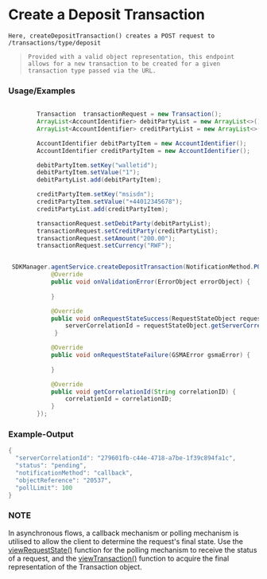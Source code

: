 # Create a Deposit Transaction

`Here, createDepositTransaction() creates a POST request to /transactions/type/deposit`

> `Provided with a valid object representation, this endpoint allows for a new transaction to be created for a given transaction type passed via the URL.`
### Usage/Examples

```java

        Transaction  transactionRequest = new Transaction();
        ArrayList<AccountIdentifier> debitPartyList = new ArrayList<>();
        ArrayList<AccountIdentifier> creditPartyList = new ArrayList<>();

        AccountIdentifier debitPartyItem = new AccountIdentifier();
        AccountIdentifier creditPartyItem = new AccountIdentifier();

        debitPartyItem.setKey("walletid");
        debitPartyItem.setValue("1");
        debitPartyList.add(debitPartyItem);

        creditPartyItem.setKey("msisdn");
        creditPartyItem.setValue("+44012345678");
        creditPartyList.add(creditPartyItem);

        transactionRequest.setDebitParty(debitPartyList);
        transactionRequest.setCreditParty(creditPartyList);
        transactionRequest.setAmount("200.00");
        transactionRequest.setCurrency("RWF");

```

```java

 SDKManager.agentService.createDepositTransaction(NotificationMethod.POLLING, "", transactionRequest, new RequestStateInterface() {
            @Override
            public void onValidationError(ErrorObject errorObject) {
             
            }

            @Override
            public void onRequestStateSuccess(RequestStateObject requestStateObject) {
                serverCorrelationId = requestStateObject.getServerCorrelationId();
             }

            @Override
            public void onRequestStateFailure(GSMAError gsmaError) {
             
            }

            @Override
            public void getCorrelationId(String correlationID) {
                correlationId = correlationID;
            }
        });


```

### Example-Output

```java
{
  "serverCorrelationId": "279601fb-c44e-4718-a7be-1f39c894fa1c",
  "status": "pending",
  "notificationMethod": "callback",
  "objectReference": "20537",
  "pollLimit": 100
}
```

### NOTE

In asynchronous flows, a callback mechanism or polling mechanism is utilised to allow the client to determine the request's final state.
Use the <a href="viewRequestState.Readme.md">viewRequestState()</a> function for the polling mechanism to receive the status of a request, and the <a href="viewTransaction.Readme.md">viewTransaction()</a>
function to acquire the final representation of the Transaction object.
